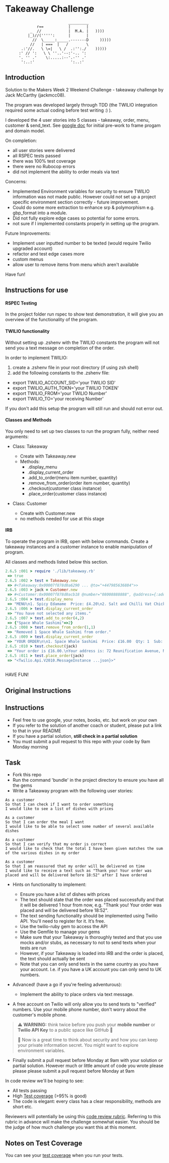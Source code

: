 Takeaway Challenge
==================

```
                            _________
              r==           |       |
           _  //            |  M.A. |   ))))
          |_)//(''''':      |       |
            //  \_____:_____.-------D     )))))
           //   | ===  |   /        \
       .:'//.   \ \=|   \ /  .:'':./    )))))
      :' // ':   \ \ ''..'--:'-.. ':
      '. '' .'    \:.....:--'.-'' .'
       ':..:'                ':..:'

 ```

Introduction
---------

Solution to the Makers Week 2 Weekend Challenge - takeaway challenge by Jack McCarthy (jackmcc08).

The program was developed largely through TDD (the TWILIO integration required some actual coding before test writing :) ).

I developed the 4 user stories into 5 classes - takeaway, order, menu, customer & send_text. See [google doc](https://docs.google.com/document/d/119-FgcFIqvIv14avQnq6bQnjIslTz9yxshp36d3w1Xo/edit?usp=sharing) for initial pre-work to frame progam and domain model.

On completion:
- all user stories were delivered
- all RSPEC tests passed
- there was 100% test coverage
- there were no Rubocop errors
- did not implement the ability to order meals via text

Concerns:
- Implemented Environment variables for security to ensure TWILIO information was not made public. However could not set up a project specific environment section correctly - future improvement.
- Could do some more extraction to enhance srp & polymorphism e.g. gbp_format into a module.
- Did not fully explore edge cases so potential for some errors.
- not sure if I implemented constants properly in setting up the program.

Future Improvements:
- Implement user inputted number to be texted (would require Twilio upgraded account)
- refactor and test edge cases more
- custom menus
- allow user to remove items from menu which aren't available

Have fun!

Instructions for use
----------
#### RSPEC Testing
In the project folder run rspec to show test demonstration, it will give you an overview of the functionality of the program.

#### TWILIO functionality
Without setting up .zshenv with the TWILIO constants the program will not send you a text message on completion of the order.

In order to implement TWILIO:
1. create a .zshenv file in your root directory (if using zsh shell)
2. add the following constants to the .zshenv file:
- export TWILIO_ACCOUNT_SID='your TWILIO SID'
- export TWILIO_AUTH_TOKN='your TWILIO TOKEN'
- export TWILIO_FROM='your TWILIO Number'
- export TWILIO_TO='your receiving Number'

If you don't add this setup the program will still run and should not error out.

#### Classes and Methods

You only need to set up two classes to run the program fully, neither need arguments:
- Class: Takeaway
  - Create with Takeaway.new
  - Methods:
    - .display_menu
    - .display_current_order
    - .add_to_order(menu item number, quantity)
    - .remove_from_order(order item number, quantity)
    - .checkout(customer class instance)
    - .place_order(customer class instance)

- Class: Customer
  - Create with Customer.new
  - no methods needed for use at this stage

#### IRB

To operate the program in IRB, open with below commands. Create a takeaway instances and a customer instance to enable manipulation of program.

All classes and methods listed below this section.

```ruby
2.6.5 :001 > require './lib/takeaway.rb'
 => true
2.6.5 :002 > test = Takeaway.new
 => #<Takeaway:0x00007f878d0a6290 ... @to="+447985636884">>
2.6.5 :003 > jack = Customer.new
 => #<Customer:0x00007f878d0acb18 @number="08008888888", @address={:address=>"72 Reunification Avenue, New Tokyo, UNC", :post_code=>"12NE XS9"}, @payment={:type=>"credit_card", :number=>78385283584, :expiry_date=>"12/77", :ccc=>888}>
2.6.5 :004 > test.display_menu
 => "MENU\n1. Spicy Edamame  Price: £4.20\n2. Salt and Chilli Vat Chicken Strips  Price: £5.20\n3. Tempura Seaweed Fish  Price: £8.00\n4. Space Whale Sashimi  Price: £16.00\n5. Venerable Dragon Roll  Price: £9.80"
2.6.5 :006 > test.display_current_order
 => "You have not selected any items."
2.6.5 :007 > test.add_to_order(4,2)
 => {"Space Whale Sashimi"=>2}
2.6.5 :008 > test.remove_from_order(1,1)
 => "Removed 1 Space Whale Sashimi from order."
2.6.5 :009 > test.display_current_order
 => "YOUR ORDER\n\n1. Space Whale Sashimi  Price: £16.00  Qty: 1  Sub: £16.00\n\nTOTAL: £16.00"
2.6.5 :010 > test.checkout(jack)
 => "Your order is £16.00.\nYour address is: 72 Reunification Avenue, New Tokyo, UNC, 12NE XS9\nYour number is: 08008888888\n\nPlease press PLACE ORDER to confirm."
2.6.5 :011 > test.place_order(jack)
 => "<Twilio.Api.V2010.MessageInstance ...json}>"
 
 ```

HAVE FUN!

## Original Instructions

Instructions
-------

* Feel free to use google, your notes, books, etc. but work on your own
* If you refer to the solution of another coach or student, please put a link to that in your README
* If you have a partial solution, **still check in a partial solution**
* You must submit a pull request to this repo with your code by 9am Monday morning

Task
-----

* Fork this repo
* Run the command 'bundle' in the project directory to ensure you have all the gems
* Write a Takeaway program with the following user stories:

```
As a customer
So that I can check if I want to order something
I would like to see a list of dishes with prices

As a customer
So that I can order the meal I want
I would like to be able to select some number of several available dishes

As a customer
So that I can verify that my order is correct
I would like to check that the total I have been given matches the sum of the various dishes in my order

As a customer
So that I am reassured that my order will be delivered on time
I would like to receive a text such as "Thank you! Your order was placed and will be delivered before 18:52" after I have ordered
```

* Hints on functionality to implement:
  * Ensure you have a list of dishes with prices
  * The text should state that the order was placed successfully and that it will be delivered 1 hour from now, e.g. "Thank you! Your order was placed and will be delivered before 18:52".
  * The text sending functionality should be implemented using Twilio API. You'll need to register for it. It’s free.
  * Use the twilio-ruby gem to access the API
  * Use the Gemfile to manage your gems
  * Make sure that your Takeaway is thoroughly tested and that you use mocks and/or stubs, as necessary to not to send texts when your tests are run
  * However, if your Takeaway is loaded into IRB and the order is placed, the text should actually be sent
  * Note that you can only send texts in the same country as you have your account. I.e. if you have a UK account you can only send to UK numbers.

* Advanced! (have a go if you're feeling adventurous):
  * Implement the ability to place orders via text message.

* A free account on Twilio will only allow you to send texts to "verified" numbers. Use your mobile phone number, don't worry about the customer's mobile phone.

> :warning: **WARNING:** think twice before you push your **mobile number** or **Twilio API Key** to a public space like GitHub :eyes:
>
> :key: Now is a great time to think about security and how you can keep your private information secret. You might want to explore environment variables.

* Finally submit a pull request before Monday at 9am with your solution or partial solution.  However much or little amount of code you wrote please please please submit a pull request before Monday at 9am


In code review we'll be hoping to see:

* All tests passing
* High [Test coverage](https://github.com/makersacademy/course/blob/master/pills/test_coverage.md) (>95% is good)
* The code is elegant: every class has a clear responsibility, methods are short etc.

Reviewers will potentially be using this [code review rubric](docs/review.md).  Referring to this rubric in advance will make the challenge somewhat easier.  You should be the judge of how much challenge you want this at this moment.

Notes on Test Coverage
------------------

You can see your [test coverage](https://github.com/makersacademy/course/blob/master/pills/test_coverage.md) when you run your tests.
